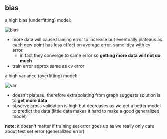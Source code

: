 ## bias

a high bias (underfitting) model:

![bias](https://i.gyazo.com/cad2adcf594fecff9abf430cd5023173.png)
  - more data will cause training error to increase but eventually plateaus as each new point has less effect on average error. same idea with cv error. 
    - in fact they converge to same error so **getting more data will not do much**
  - train error approx same as cv error

a high variance (overfitting) model:

![var](https://i.gyazo.com/53aa3426c5acfc7abb0af74eb55d1c26.png)
  - doesn't plateau, therefore extrapolating from graph suggests solution is to **get more data**
  - observe cross validation is high but decreases as we get a better model to predict the data (little data makes it hard to make a good generalized model)
  
  
**note**: it doesn't matter if training set error goes up as we really only care about test set error (generalized error)

